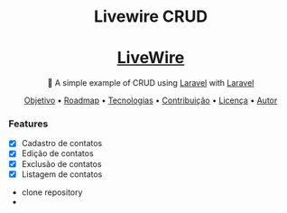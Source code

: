 <h1 align="center">Livewire CRUD</h1>


<h1 align="center">
    <a href="https://laravel-livewire.com/">LiveWire</a>
</h1>
<p align="center">🚀 A simple example of CRUD using <a href="https://laravel.com/">Laravel</a> with  <a href="https://laravel-livewire.com/">Laravel</a></p>

<p align="center">
 <a href="#objetivo">Objetivo</a> •
 <a href="#roadmap">Roadmap</a> • 
 <a href="#tecnologias">Tecnologias</a> • 
 <a href="#contribuicao">Contribuição</a> • 
 <a href="#licenc-a">Licença</a> • 
 <a href="#autor">Autor</a>
</p>



### Features

- [x] Cadastro de contatos
- [x] Edição de contatos
- [x] Exclusão de contatos
- [x] Listagem de contatos

<div id="objetivo">
  <ul>
  <li>clone repository<li>
  
  </ul>
</div>

